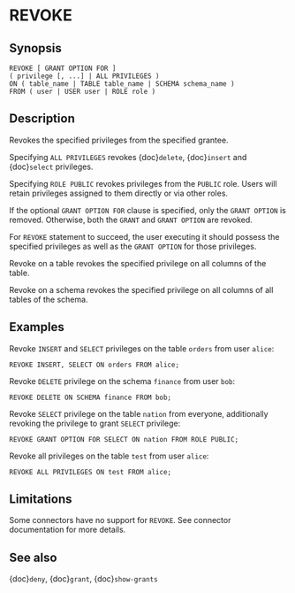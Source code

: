 # REVOKE

## Synopsis

```text
REVOKE [ GRANT OPTION FOR ]
( privilege [, ...] | ALL PRIVILEGES )
ON ( table_name | TABLE table_name | SCHEMA schema_name )
FROM ( user | USER user | ROLE role )
```

## Description

Revokes the specified privileges from the specified grantee.

Specifying `ALL PRIVILEGES` revokes {doc}`delete`, {doc}`insert` and {doc}`select` privileges.

Specifying `ROLE PUBLIC` revokes privileges from the `PUBLIC` role. Users will retain privileges assigned to them directly or via other roles.

If the optional `GRANT OPTION FOR` clause is specified, only the `GRANT OPTION`
is removed. Otherwise, both the `GRANT` and `GRANT OPTION` are revoked.

For `REVOKE` statement to succeed, the user executing it should possess the specified privileges as well as the `GRANT OPTION` for those privileges.

Revoke on a table revokes the specified privilege on all columns of the table.

Revoke on a schema revokes the specified privilege on all columns of all tables of the schema.

## Examples

Revoke `INSERT` and `SELECT` privileges on the table `orders` from user `alice`:

```
REVOKE INSERT, SELECT ON orders FROM alice;
```

Revoke `DELETE` privilege on the schema `finance` from user `bob`:

```
REVOKE DELETE ON SCHEMA finance FROM bob;
```

Revoke `SELECT` privilege on the table `nation` from everyone, additionally revoking the privilege to grant `SELECT` privilege:

```
REVOKE GRANT OPTION FOR SELECT ON nation FROM ROLE PUBLIC;
```

Revoke all privileges on the table `test` from user `alice`:

```
REVOKE ALL PRIVILEGES ON test FROM alice;
```

## Limitations

Some connectors have no support for `REVOKE`.
See connector documentation for more details.

## See also

{doc}`deny`, {doc}`grant`, {doc}`show-grants`
